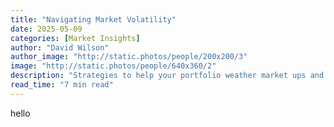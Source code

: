 ```yaml
---
title: "Navigating Market Volatility"
date: 2025-05-09
categories: [Market Insights]
author: "David Wilson"
author_image: "http://static.photos/people/200x200/3"
image: "http://static.photos/people/640x360/2"
description: "Strategies to help your portfolio weather market ups and downs while staying focused on long-term goals."
read_time: "7 min read"
---
```

hello